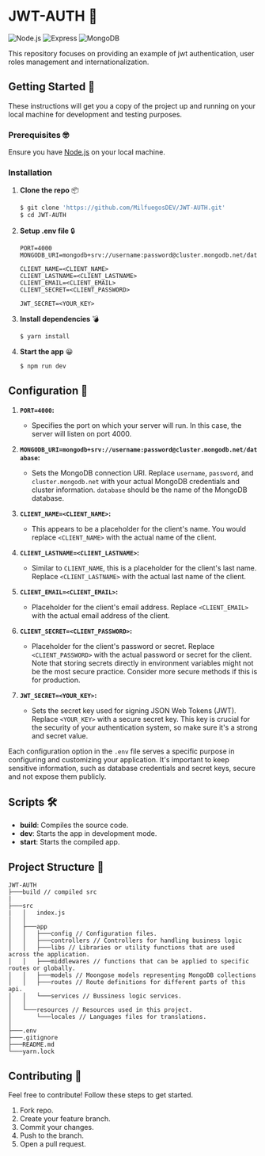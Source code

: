 # JWT-AUTH 🔐

![Node.js](https://img.shields.io/badge/node.js-%23339933.svg?style=for-the-badge&logo=node.js&logoColor=white)
![Express](https://img.shields.io/badge/express-%23000000.svg?style=for-the-badge&logo=express&logoColor=white)
![MongoDB](https://img.shields.io/badge/mongodb-%234ea94b.svg?style=for-the-badge&logo=mongodb&logoColor=white)

This repository focuses on providing an example of jwt authentication, user roles management and internationalization.

## Getting Started 📕

These instructions will get you a copy of the project up and running on your local machine for development and testing purposes.

### Prerequisites 🤓

Ensure you have [Node.js](https://nodejs.org/en/download/) on your local machine.

### Installation

1. **Clone the repo** 📦

   ```bash
   $ git clone 'https://github.com/MilfuegosDEV/JWT-AUTH.git'
   $ cd JWT-AUTH
   ```

2. **Setup .env file** 🔒

   ```dotenv
   PORT=4000
   MONGODB_URI=mongodb+srv://username:password@cluster.mongodb.net/database

   CLIENT_NAME=<CLIENT_NAME>
   CLIENT_LASTNAME=<CLIENT_LASTNAME>
   CLIENT_EMAIL=<CLIENT_EMAIL>
   CLIENT_SECRET=<CLIENT_PASSWORD>

   JWT_SECRET=<YOUR_KEY>
   ```

3. **Install dependencies** 💣

   ```bash
   $ yarn install
   ```

4. **Start the app** 😀

   ```bash
   $ npm run dev
   ```

## Configuration 🔧

1. **`PORT=4000`:**

   - Specifies the port on which your server will run. In this case, the server will listen on port 4000.

2. **`MONGODB_URI=mongodb+srv://username:password@cluster.mongodb.net/database`:**

   - Sets the MongoDB connection URI. Replace `username`, `password`, and `cluster.mongodb.net` with your actual MongoDB credentials and cluster information. `database` should be the name of the MongoDB database.

3. **`CLIENT_NAME=<CLIENT_NAME>`:**

   - This appears to be a placeholder for the client's name. You would replace `<CLIENT_NAME>` with the actual name of the client.

4. **`CLIENT_LASTNAME=<CLIENT_LASTNAME>`:**

   - Similar to `CLIENT_NAME`, this is a placeholder for the client's last name. Replace `<CLIENT_LASTNAME>` with the actual last name of the client.

5. **`CLIENT_EMAIL=<CLIENT_EMAIL>`:**

   - Placeholder for the client's email address. Replace `<CLIENT_EMAIL>` with the actual email address of the client.

6. **`CLIENT_SECRET=<CLIENT_PASSWORD>`:**

   - Placeholder for the client's password or secret. Replace `<CLIENT_PASSWORD>` with the actual password or secret for the client. Note that storing secrets directly in environment variables might not be the most secure practice. Consider more secure methods if this is for production.

7. **`JWT_SECRET=<YOUR_KEY>`:**
   - Sets the secret key used for signing JSON Web Tokens (JWT). Replace `<YOUR_KEY>` with a secure secret key. This key is crucial for the security of your authentication system, so make sure it's a strong and secret value.

Each configuration option in the `.env` file serves a specific purpose in configuring and customizing your application. It's important to keep sensitive information, such as database credentials and secret keys, secure and not expose them publicly.

## Scripts 🛠️

- **build**: Compiles the source code.
- **dev**: Starts the app in development mode.
- **start**: Starts the compiled app.

## Project Structure 📂

```
JWT-AUTH
├───build // compiled src
|
├───src
|   │   index.js
│   │
│   ├───app
│   │   ├───config // Configuration files.
│   │   ├───controllers // Controllers for handling business logic
│   │   ├───libs // Libraries or utility functions that are used across the application.
│   │   ├───middlewares // functions that can be applied to specific routes or globally.
│   │   ├───models // Moongose models representing MongoDB collections
│   │   ├───routes // Route definitions for different parts of this api.
│   │   └───services // Bussiness logic services.
│   │
│   └───resources // Resources used in this project.
│       └───locales // Languages files for translations.
│
├───.env
├───.gitignore
├───README.md
└───yarn.lock
```

## Contributing 🤝

Feel free to contribute! Follow these steps to get started.
1. Fork repo.
2. Create your feature branch.
3. Commit your changes.
4. Push to the branch.
5. Open a pull request.
